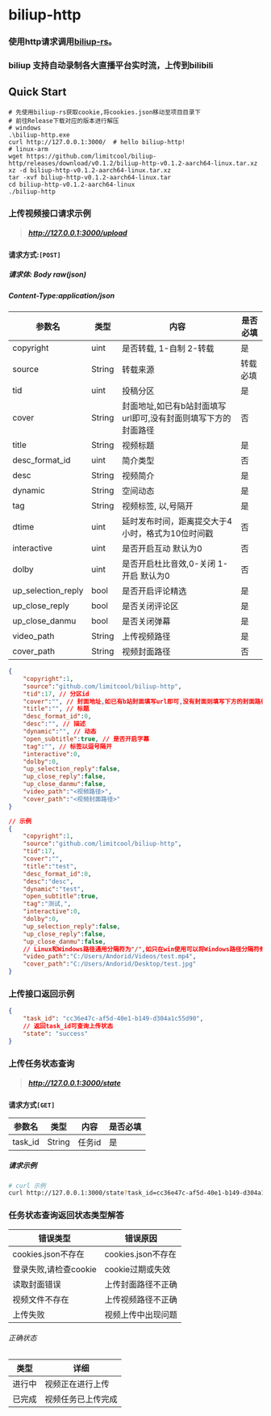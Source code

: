 # biliup-http

### 使用http请求调用[biliup-rs](https://github.com/ForgQi/biliup-rs)。
### biliup 支持自动录制各大直播平台实时流，上传到bilibili
## Quick Start

```shell
# 先使用biliup-rs获取cookie,将cookies.json移动至项目目录下
# 前往Release下载对应的版本进行解压
# windows
.\biliup-http.exe
curl http://127.0.0.1:3000/  # hello biliup-http!
# linux-arm
wget https://github.com/limitcool/biliup-http/releases/download/v0.1.2/biliup-http-v0.1.2-aarch64-linux.tar.xz
xz -d biliup-http-v0.1.2-aarch64-linux.tar.xz
tar -xvf biliup-http-v0.1.2-aarch64-linux.tar
cd biliup-http-v0.1.2-aarch64-linux
./biliup-http
```

### 上传视频接口请求示例

> ##### http://127.0.0.1:3000/upload

**请求方式:`[POST]`**

##### 请求体: Body raw(json) 

##### Content-Type:application/json

| 参数名             | 类型   | 内容                                                         | 是否必填 |
| ------------------ | ------ | ------------------------------------------------------------ | -------- |
| copyright          | uint   | 是否转载, 1-自制 2-转载                                      | 是       |
| source             | String | 转载来源                                                     | 转载必填 |
| tid                | uint   | 投稿分区                                                     | 是       |
| cover              | String | 封面地址,如已有b站封面填写url即可,没有封面则填写下方的封面路径 | 否       |
| title              | String | 视频标题                                                     | 是       |
| desc_format_id     | uint   | 简介类型                                                     | 否       |
| desc               | String | 视频简介                                                     | 是       |
| dynamic            | String | 空间动态                                                     | 是       |
| tag                | String | 视频标签, 以,号隔开                                          | 是       |
| dtime              | uint   | 延时发布时间，距离提交大于4小时，格式为10位时间戳            | 否       |
| interactive        | uint   | 是否开启互动 默认为0                                         | 否       |
| dolby              | uint   | 是否开启杜比音效,0-关闭 1-开启 默认为0                       | 否       |
| up_selection_reply | bool   | 是否开启评论精选                                             | 是       |
| up_close_reply     | bool   | 是否关闭评论区                                               | 是       |
| up_close_danmu     | bool   | 是否关闭弹幕                                                 | 是       |
| video_path         | String | 上传视频路径                                                 | 是       |
| cover_path         | String | 视频封面路径                                                 | 否       |



```json
{
    "copyright":1,
    "source":"github.com/limitcool/biliup-http",
    "tid":17, // 分区id
    "cover":"", // 封面地址,如已有b站封面填写url即可,没有封面则填写下方的封面路径
    "title":"", // 标题
    "desc_format_id":0,
    "desc":"", // 描述
    "dynamic":"", // 动态
    "open_subtitle":true, // 是否开启字幕
    "tag":"", // 标签以逗号隔开
    "interactive":0, 
    "dolby":0,
    "up_selection_reply":false,
    "up_close_reply":false,
    "up_close_danmu":false,
    "video_path":"<视频路径>",
    "cover_path":"<视频封面路径>"
}

// 示例
{
    "copyright":1,
    "source":"github.com/limitcool/biliup-http",
    "tid":17, 
    "cover":"", 
    "title":"test",
    "desc_format_id":0,
    "desc":"desc",
    "dynamic":"test",
    "open_subtitle":true,
    "tag":"测试,",
    "interactive":0,
    "dolby":0,
    "up_selection_reply":false,
    "up_close_reply":false,
    "up_close_danmu":false,
    // Linux和Windows路径通用分隔符为"/",如只在win使用可以将Windows路径分隔符修改为"\\"
    "video_path":"C:/Users/Andorid/Videos/test.mp4",
    "cover_path":"C:/Users/Andorid/Desktop/test.jpg"
}
```



### 上传接口返回示例
```json
{
    "task_id": "cc36e47c-af5d-40e1-b149-d304a1c55d90",
    // 返回task_id可查询上传状态
    "state": "success"
}
```

### 上传任务状态查询

> #####  http://127.0.0.1:3000/state

**请求方式`[GET]`**

| 参数名  | 类型   | 内容   | 是否必填 |
| ------- | ------ | ------ | -------- |
| task_id | String | 任务id | 是       |

##### 请求示例

```bash
# curl 示例
curl http://127.0.0.1:3000/state?task_id=cc36e47c-af5d-40e1-b149-d304a1c55d90
```

### 任务状态查询返回状态类型解答

| 错误类型              | 错误原因           |
| --------------------- | ------------------ |
| cookies.json不存在    | cookies.json不存在 |
| 登录失败,请检查cookie | cookie过期或失效   |
| 读取封面错误          | 上传封面路径不正确 |
| 视频文件不存在        |       上传视频路径不正确          |
| 上传失败 | 视频上传中出现问题 |

###### 正确状态

| 类型   | 详细               |
| ------ | ------------------ |
| 进行中 | 视频正在进行上传   |
| 已完成 | 视频任务已上传完成 |

